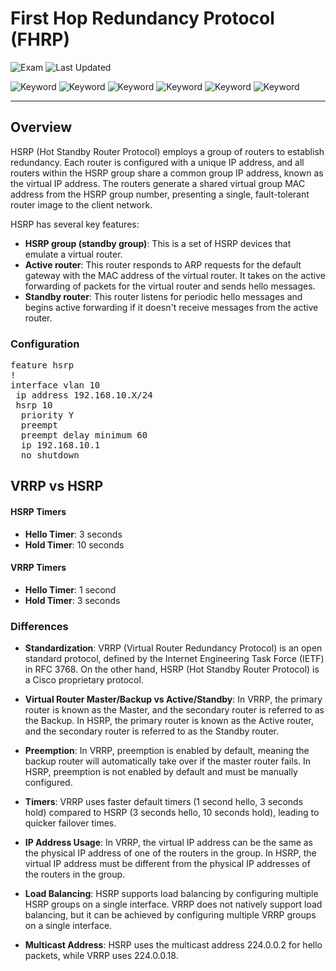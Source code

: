 # First Hop Redundancy Protocol (FHRP)

![Exam](https://img.shields.io/badge/DCCOR-8A2BE2)
![Last Updated](https://img.shields.io/badge/Last%20Updated-2023--12--29-blue)

![Keyword](https://img.shields.io/badge/FHRP-darkgreen)
![Keyword](https://img.shields.io/badge/First%20Hop%20Redundancy%20Protocol-darkgreen)
![Keyword](https://img.shields.io/badge/HSRP-darkgreen)
![Keyword](https://img.shields.io/badge/Hot%20Standby%20Router%20Protocol-darkgreen)
![Keyword](https://img.shields.io/badge/VRRP-darkgreen)
![Keyword](https://img.shields.io/badge/Virtual%20Router%20Redundancy%20Protocol-darkgreen)

<hr>

## Overview

HSRP (Hot Standby Router Protocol) employs a group of routers to establish redundancy. Each router is configured with a unique IP address, and all routers within the HSRP group share a common group IP address, known as the virtual IP address. The routers generate a shared virtual group MAC address from the HSRP group number, presenting a single, fault-tolerant router image to the client network.

HSRP has several key features:

- **HSRP group (standby group)**: This is a set of HSRP devices that emulate a virtual router.
- **Active router**: This router responds to ARP requests for the default gateway with the MAC address of the virtual router. It takes on the active forwarding of packets for the virtual router and sends hello messages.
- **Standby router**: This router listens for periodic hello messages and begins active forwarding if it doesn't receive messages from the active router.

### Configuration

<pre>
feature hsrp
!
interface vlan 10
 ip address 192.168.10.X/24
 hsrp 10
  priority Y
  preempt
  preempt delay minimum 60
  ip 192.168.10.1
  no shutdown
</pre>

## VRRP vs HSRP

#### HSRP Timers

- **Hello Timer**: 3 seconds
- **Hold Timer**: 10 seconds

#### VRRP Timers

- **Hello Timer**: 1 second
- **Hold Timer**: 3 seconds

### Differences

- **Standardization**: VRRP (Virtual Router Redundancy Protocol) is an open standard protocol, defined by the Internet Engineering Task Force (IETF) in RFC 3768. On the other hand, HSRP (Hot Standby Router Protocol) is a Cisco proprietary protocol.

- **Virtual Router Master/Backup vs Active/Standby**: In VRRP, the primary router is known as the Master, and the secondary router is referred to as the Backup. In HSRP, the primary router is known as the Active router, and the secondary router is referred to as the Standby router.

- **Preemption**: In VRRP, preemption is enabled by default, meaning the backup router will automatically take over if the master router fails. In HSRP, preemption is not enabled by default and must be manually configured.

- **Timers**: VRRP uses faster default timers (1 second hello, 3 seconds hold) compared to HSRP (3 seconds hello, 10 seconds hold), leading to quicker failover times.

- **IP Address Usage**: In VRRP, the virtual IP address can be the same as the physical IP address of one of the routers in the group. In HSRP, the virtual IP address must be different from the physical IP addresses of the routers in the group.

- **Load Balancing**: HSRP supports load balancing by configuring multiple HSRP groups on a single interface. VRRP does not natively support load balancing, but it can be achieved by configuring multiple VRRP groups on a single interface.

- **Multicast Address**: HSRP uses the multicast address 224.0.0.2 for hello packets, while VRRP uses 224.0.0.18.
